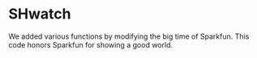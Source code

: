 # SHwatch
We added various functions by modifying the big time of Sparkfun. This code honors Sparkfun for showing a good world.
